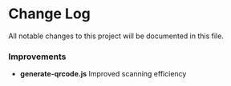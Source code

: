 # Change Log

All notable changes to this project will be documented in this file.

<a name="0.1.3"></a>

### Improvements

- **generate-qrcode.js** Improved scanning efficiency
